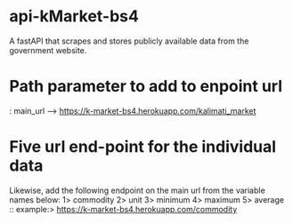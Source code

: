 # api-kMarket-bs4
A fastAPI that scrapes and stores publicly available data from the government website.

# Path parameter to add to enpoint url
: main_url --> https://k-market-bs4.herokuapp.com/kalimati_market
               

# Five url end-point for the individual data
Likewise, add the following endpoint on the main url from the variable names below:
1> commodity
2> unit
3> minimum
4> maximum
5> average
:: example:> https://k-market-bs4.herokuapp.com/commodity 
            
